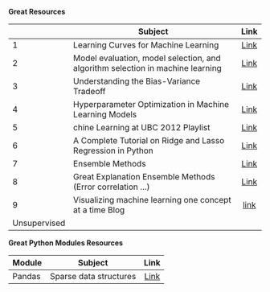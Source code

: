 **Great Resources**

|    | **Subject**                              | **Link**      | 
| -- | ---------------------------------------- |:-------------:| 
| 1  | Learning Curves for Machine Learning     | [Link](https://www.dataquest.io/blog/learning-curves-machine-learning/) |
| 2  | Model evaluation, model selection, and algorithm selection in machine learning | [Link](https://sebastianraschka.com/blog/2016/model-evaluation-selection-part3.html)              | 
| 3  | Understanding the Bias-Variance Tradeoff |[Link](http://scott.fortmann-roe.com/docs/BiasVariance.html)               | 
| 4  | Hyperparameter Optimization in Machine Learning Models |[Link](https://www.datacamp.com/community/tutorials/parameter-optimization-machine-learning-models)               | 
| 5  | chine Learning at UBC 2012 Playlist |[Link](https://www.youtube.com/playlist?list=PLE6Wd9FR--Ecf_5nCbnSQMHqORpiChfJf) | 
| 6  | A Complete Tutorial on Ridge and Lasso Regression in Python |[Link](https://www.analyticsvidhya.com/blog/2016/01/complete-tutorial-ridge-lasso-regression-python/#one) | 
| 7  | Ensemble Methods    | [Link](https://blog.statsbot.co/ensemble-learning-d1dcd548e936) |
| 8  | Great Explanation Ensemble Methods (Error correlation ...) | [Link](http://flennerhag.com/2017-04-18-introduction-to-ensembles/) |
| 9  | Visualizing machine learning one concept at a time Blog  |  [link](http://jalammar.github.io/) |
|                Unsupervised           |


**Great Python Modules Resources**

| **Module**  |  **Subject**                             | **Link**      | 
| ----------- | ---------------------------------------- |:-------------:| 
|   Pandas    | Sparse data structures     | [Link](https://pandas.pydata.org/pandas-docs/stable/sparse.html) |
